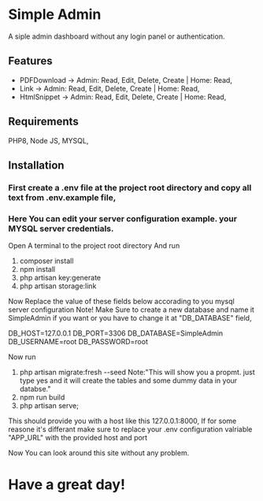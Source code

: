 # Simple Admin
A siple admin dashboard without any login panel or authentication.

## Features
- PDFDownload -> Admin: Read, Edit, Delete, Create | Home: Read,
- Link -> Admin: Read, Edit, Delete, Create | Home: Read,
- HtmlSnippet -> Admin: Read, Edit, Delete, Create | Home: Read,


## Requirements

PHP8, Node JS, MYSQL, 

## Installation

### First create a .env file at the project root directory and copy all text from .env.example file,
### Here You can edit your server configuration example. your MYSQL server credentials.

Open A terminal to the project root directory And run

1. composer install
2. npm install
3. php artisan key:generate
4. php artisan storage:link

Now Replace the value of these fields below accorading to you mysql server configuration 
Note! Make Sure to create a new database and name it SimpleAdmin if you want or you have to change it at "DB_DATABASE" field,

DB_HOST=127.0.0.1
DB_PORT=3306
DB_DATABASE=SimpleAdmin
DB_USERNAME=root
DB_PASSWORD=root

Now run

1. php artisan migrate:fresh --seed Note:"This will show you a propmt. just type yes and it will create the tables and some dummy data in your databse."
2. npm run build
3. php artisan serve;

This should provide you with a host like this 127.0.0.1:8000, If for some reasone it's differant make sure to replace your .env configuration valriable "APP_URL" with the provided host and port

Now You can look around this site without any problem.

# Have a great day!
